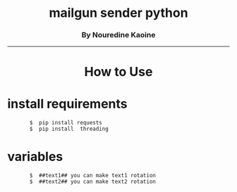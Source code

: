 <h1 align="center">mailgun sender python </h1>
<h3 align="center">By Nouredine Kaoine</h3>
<hr align="center">
<h1 align="center"> How to Use</h1>


<h1> install requirements </h1>

<p align="left"> 

           $  pip install requests
           $  pip install  threading
</p>
<h1> variables </h1>
<p align="left"> 

           $  ##text1## you can make text1 rotation 
           $  ##text2## you can make text2 rotation 
</p>
